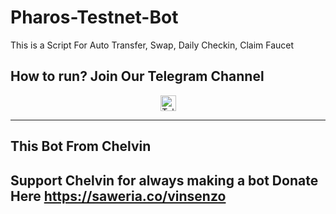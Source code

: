 # Pharos-Testnet-Bot
This is a Script For Auto Transfer, Swap, Daily Checkin, Claim Faucet

## How to run? Join Our Telegram Channel

<div align="center">
  <a href="https://t.me/airdropseeker_official" target="_blank">
    <img src="https://img.shields.io/static/v1?message=Telegram&logo=telegram&label=&color=2CA5E0&logoColor=white&style=for-the-badge" height="25" alt="Telegram Logo" />
  </a>
</div>

---

## This Bot From Chelvin
Support Chelvin for always making a bot 
Donate Here
https://saweria.co/vinsenzo
---
